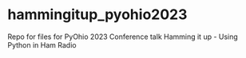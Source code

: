 # hammingitup_pyohio2023
Repo for files for PyOhio 2023 Conference talk Hamming it up - Using Python in Ham Radio
